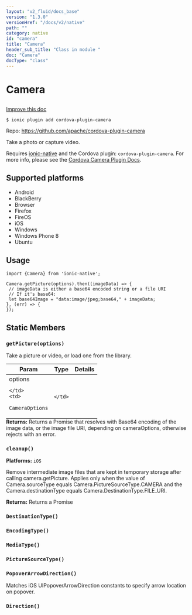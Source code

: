 ```yaml
---
layout: "v2_fluid/docs_base"
version: "1.3.0"
versionHref: "/docs/v2/native"
path: ""
category: native
id: "camera"
title: "Camera"
header_sub_title: "Class in module "
doc: "Camera"
docType: "class"
---
```









<h1 class="api-title">

  
  Camera
  

  

  

</h1>

<a class="improve-v2-docs" href="http://github.com/driftyco/ionic-native/edit/master/-native/src/plugins/camera.ts#L85">
  Improve this doc
</a>





<!-- decorators -->


<pre><code>$ ionic plugin add cordova-plugin-camera</code></pre>
<p>Repo:
  <a href="https://github.com/apache/cordova-plugin-camera">
    https://github.com/apache/cordova-plugin-camera
  </a>
</p>

<!-- description -->

<p>Take a photo or capture video.</p>
<p>Requires <a href='module:driftyco/ionic-native'>ionic-native</a> and the Cordova plugin: <code>cordova-plugin-camera</code>. For more info, please see the <a href="https://github.com/apache/cordova-plugin-camera">Cordova Camera Plugin Docs</a>.</p>


<!-- @platforms tag -->
<h2>Supported platforms</h2>

<ul>
  <li>Android</li>
  
  <li>BlackBerry</li>
  
  <li>Browser</li>
  
  <li>Firefox</li>
  
  <li>FireOS</li>
  
  <li>iOS</li>
  
  <li>Windows</li>
  
  <li>Windows Phone 8</li>
  
  <li>Ubuntu</li>
  </ul>

<!-- @platforms tag end -->


<!-- @usage tag -->

<h2>Usage</h2>

<pre><code class="lang-js">import {Camera} from &#39;ionic-native&#39;;

Camera.getPicture(options).then((imageData) =&gt; {
 // imageData is either a base64 encoded string or a file URI
 // If it&#39;s base64:
 let base64Image = &quot;data:image/jpeg;base64,&quot; + imageData;
}, (err) =&gt; {
});
</code></pre>




<!-- @property tags -->
<h2>Static Members</h2>
<div id="getPicture"></div>
<h3><code>getPicture(options)</code>
  
</h3>



Take a picture or video, or load one from the library.


<table class="table param-table" style="margin:0;">
  <thead>
  <tr>
    <th>Param</th>
    <th>Type</th>
    <th>Details</th>
  </tr>
  </thead>
  <tbody>
  
  <tr>
    <td>
      options
      
      
    </td>
    <td>
      
<code>CameraOptions</code>
    </td>
    <td>
      
      
    </td>
  </tr>
  
  </tbody>
</table>





<div class="return-value" markdown="1">
  <i class="icon ion-arrow-return-left"></i>
  <b>Returns:</b> 
 Returns a Promise that resolves with Base64 encoding of the image data, or the image file URI, depending on cameraOptions, otherwise rejects with an error.


</div>



<div id="cleanup"></div>
<h3><code>cleanup()</code>
  
</h3>


<b>Platforms:</b>
<code>iOS</code>&nbsp;


Remove intermediate image files that are kept in temporary storage after calling camera.getPicture.
Applies only when the value of Camera.sourceType equals Camera.PictureSourceType.CAMERA and the Camera.destinationType equals Camera.DestinationType.FILE_URI.






<div class="return-value" markdown="1">
  <i class="icon ion-arrow-return-left"></i>
  <b>Returns:</b> 
 Returns a Promise


</div>



<div id="DestinationType"></div>
<h3><code>DestinationType()</code>
  
</h3>








<div id="EncodingType"></div>
<h3><code>EncodingType()</code>
  
</h3>








<div id="MediaType"></div>
<h3><code>MediaType()</code>
  
</h3>








<div id="PictureSourceType"></div>
<h3><code>PictureSourceType()</code>
  
</h3>








<div id="PopoverArrowDirection"></div>
<h3><code>PopoverArrowDirection()</code>
  
</h3>Matches iOS UIPopoverArrowDirection constants to specify arrow location on popover.








<div id="Direction"></div>
<h3><code>Direction()</code>
  
</h3>









<!-- methods on the class --><!-- related link --><!-- end content block -->


<!-- end body block -->

